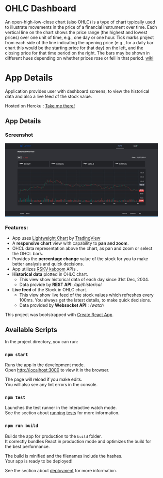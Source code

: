 # OHLC Dashboard

An open-high-low-close chart (also OHLC) is a type of chart typically used to illustrate movements in the price of a financial instrument over time. Each vertical line on the chart shows the price range (the highest and lowest prices) over one unit of time, e.g., one day or one hour. Tick marks project from each side of the line indicating the opening price (e.g., for a daily bar chart this would be the starting price for that day) on the left, and the closing price for that time period on the right. The bars may be shown in different hues depending on whether prices rose or fell in that period. [wiki](https://en.wikipedia.org/wiki/Open-high-low-close_chart)

# App Details

Application provides user with dashboard screens, to view the historical data and also a live feed of the stock value.

Hosted on Heroku : [Take me there!](http://ohlc-chart-assignment.herokuapp.com/)

## App Details

### Screenshot

![Application screenshot](./assets/Screenshot.JPG?raw=true)

### Features:

- App uses [Lightweight Chart](https://www.tradingview.com/lightweight-charts/) by [TradingView](https://www.tradingview.com/)
- A **responsive chart** view with capability to **pan and zoom**.
- OHCL data representation above the chart, as pan and zoom or select the OHCL bars.
- Provides the **percentage change** value of the stock for you to make better analysis and quick decisions.
- App utilizes [RSKV kaboom](http://kaboom.rksv.net/) APIs .
- **Historical data** plotted in OHLC chart.
  - This view show historical data of each day since 31st Dec, 2004.
  - Data provide by **REST API**: _/api/historical_
- **Live feed** of the Stock in OHLC chart.
  - This view show live feed of the stock values which refreshes every 100ms. You always get the latest details, to make quick decisions.
  - Data provided by **Websocket API** : _/watch_

This project was bootstrapped with [Create React App](https://github.com/facebook/create-react-app).

## Available Scripts

In the project directory, you can run:

### `npm start`

Runs the app in the development mode.<br />
Open [http://localhost:3000](http://localhost:3000) to view it in the browser.

The page will reload if you make edits.<br />
You will also see any lint errors in the console.

### `npm test`

Launches the test runner in the interactive watch mode.<br />
See the section about [running tests](https://facebook.github.io/create-react-app/docs/running-tests) for more information.

### `npm run build`

Builds the app for production to the `build` folder.<br />
It correctly bundles React in production mode and optimizes the build for the best performance.

The build is minified and the filenames include the hashes.<br />
Your app is ready to be deployed!

See the section about [deployment](https://facebook.github.io/create-react-app/docs/deployment) for more information.
